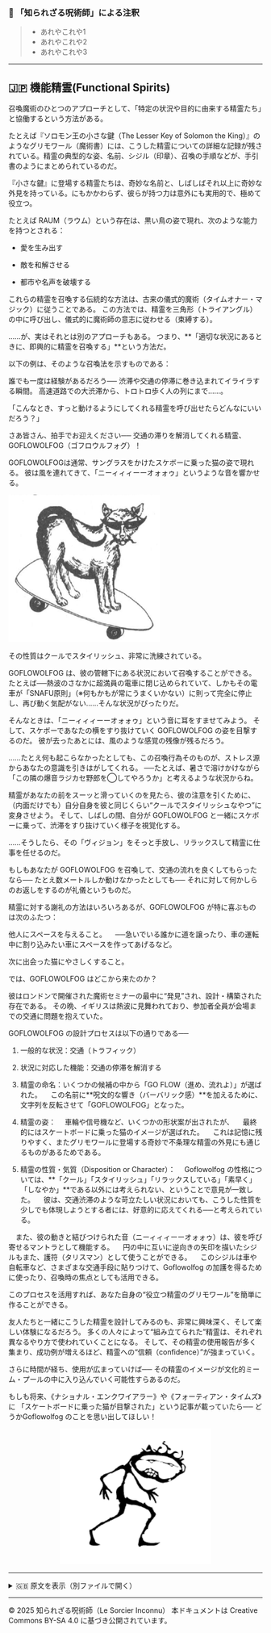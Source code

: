 ### 🐌 「知られざる呪術師」による注釈

>- あれやこれや1
>- あれやこれや2
>- あれやこれや3

---

## 🇯🇵 機能精霊(Functional Spirits)

召喚魔術のひとつのアプローチとして、「特定の状況や目的に由来する精霊たち」と協働するという方法がある。

たとえば『ソロモン王の小さな鍵（The Lesser Key of Solomon the King）』のようなグリモワール（魔術書）には、こうした精霊についての詳細な記録が残されている。精霊の典型的な姿、名前、シジル（印章）、召喚の手順などが、手引書のようにまとめられているのだ。

『小さな鍵』に登場する精霊たちは、奇妙な名前と、しばしばそれ以上に奇妙な外見を持っている。にもかかわらず、彼らが持つ力は意外にも実用的で、極めて役立つ。

たとえば RAUM（ラウム）という存在は、黒い鳥の姿で現れ、次のような能力を持つとされる：

- 愛を生み出す

- 敵を和解させる

- 都市や名声を破壊する

これらの精霊を召喚する伝統的な方法は、古来の儀式的魔術（タイムオナー・マジック）に従うことである。
この方法では、精霊を三角形（トライアングル）の中に呼び出し、儀式的に魔術師の意志に従わせる（束縛する）。

……が、実はそれとは別のアプローチもある。
つまり、**「適切な状況にあるときに、即興的に精霊を召喚する」**という方法だ。

以下の例は、そのような召喚法を示すものである：

誰でも一度は経験があるだろう──
渋滞や交通の停滞に巻き込まれてイライラする瞬間。
高速道路での大渋滞から、トロトロ歩く人の列にまで……。

「こんなとき、すっと動けるようにしてくれる精霊を呼び出せたらどんなにいいだろう？」

さあ皆さん、拍手でお迎えください──
交通の滞りを解消してくれる精霊、GOFLOWOLFOG（ゴフロウルフォグ）！

GOFLOWOLFOGは通常、サングラスをかけたスケボーに乗った猫の姿で現れる。
彼は風を連れてきて、「ニーィィィーーオォォゥ」というような音を響かせる。

<div align="left">
  <img src="golflowfog.png" width="300">
</div>

その性質はクールでスタイリッシュ、非常に洗練されている。

GOFLOWOLFOG は、彼の管轄下にある状況において召喚することができる。
たとえば──熱波のさなかに超満員の電車に閉じ込められていて、しかもその電車が「SNAFU原則」（※何もかもが常にうまくいかない）に則って完全に停止し、再び動く気配がない……そんな状況がぴったりだ。

そんなときは、「ニーィィィーーオォォゥ」という音に耳をすませてみよう。
そして、スケボーであなたの横をすり抜けていく GOFLOWOLFOG の姿を目撃するのだ。
彼が去ったあとには、風のような感覚の残像が残るだろう。

……たとえ何も起こらなかったとしても、この召喚行為そのものが、ストレス源からあなたの意識を引きはがしてくれる。
──たとえば、暑さで溶けかけながら「この隣の爆音ラジカセ野郎を◯してやろうか」と考えるような状況からね。

精霊があなたの前をスーッと滑っていくのを見たら、彼の注意を引くために、（内面だけでも）自分自身を彼と同じくらい“クールでスタイリッシュなやつ”に変身させよう。
そして、しばしの間、自分が GOFLOWOLFOG と一緒にスケボーに乗って、渋滞をすり抜けていく様子を視覚化する。

……そうしたら、その「ヴィジョン」をそっと手放し、リラックスして精霊に仕事を任せるのだ。

もしもあなたが GOFLOWOLFOG を召喚して、交通の流れを良くしてもらったなら──
たとえ数メートルしか動けなかったとしても──
それに対して何かしらのお返しをするのが礼儀というものだ。

精霊に対する謝礼の方法はいろいろあるが、GOFLOWOLFOG が特に喜ぶものは次のふたつ：

他人にスペースを与えること。
　──急いでいる誰かに道を譲ったり、車の運転中に割り込みたい車にスペースを作ってあげるなど。

次に出会った猫にやさしくすること。

では、GOFLOWOLFOG はどこから来たのか？

彼はロンドンで開催された魔術セミナーの最中に“発見”され、設計・構築された存在である。
その晩、イギリスは熱波に見舞われており、参加者全員が会場までの交通に問題を抱えていた。

GOFLOWOLFOG の設計プロセスは以下の通りである──


1. 一般的な状況：交通（トラフィック）

2. 状況に対応した機能：交通の停滞を解消する

3. 精霊の命名：いくつかの候補の中から「GO FLOW（進め、流れよ）」が選ばれた。
　この名前に**呪文的な響き（バーバリック感）**を加えるために、文字列を反転させて「GOFLOWOLFOG」となった。

4. 精霊の姿：
　車輪や信号機など、いくつかの形状案が出されたが、
　最終的にはスケートボードに乗った猫のイメージが選ばれた。
　これは記憶に残りやすく、またグリモワールに登場する奇妙で不条理な精霊の外見にも通じるものがあるためである。

5. 精霊の性質・気質（Disposition or Character）：
　Goflowolfog の性格については、**「クール」「スタイリッシュ」「リラックスしている」「素早く」「しなやか」**である以外には考えられない、ということで意見が一致した。
　彼は、交通渋滞のような苛立たしい状況においても、こうした性質を少しでも体現しようとする者には、好意的に応えてくれる──と考えられている。

　また、彼の動きと結びつけられた音（ニーィィィーーオォォゥ）は、彼を呼び寄せるマントラとして機能する。
　円の中に互いに逆向きの矢印を描いたシジルもまた、護符（タリスマン）として使うことができる。
　このシジルは車や自転車など、さまざまな交通手段に貼りつけて、Goflowolfog の加護を得るために使ったり、召喚時の焦点としても活用できる。

このプロセスを活用すれば、あなた自身の“役立つ精霊のグリモワール”を簡単に作ることができる。

友人たちと一緒にこうした精霊を設計してみるのも、非常に興味深く、そして楽しい体験になるだろう。
多くの人々によって“組み立てられた”精霊は、それぞれ異なるやり方で使われていくことになる。
そして、その精霊の使用報告が多く集まり、成功例が増えるほど、精霊への“信頼（confidence）”が強まっていく。

さらに時間が経ち、使用が広まっていけば──
その精霊のイメージが文化的ミーム・プールの中に入り込んでいく可能性すらあるのだ。

もしも将来、《ナショナル・エンクワイアラー》や《フォーティアン・タイムズ》に
「スケートボードに乗った猫が目撃された」という記事が載っていたら──
どうかGoflowolfog のことを思い出してほしい！

<div align="center">
  <img src="hine_evocation_pic_001.png" width="300">
</div>

---


<details>
<summary>🇬🇧 原文を表示（別ファイルで開く）</summary>

🔗 [原文を読む 05_functional_spirits_en.md](05_functional_spirits_en.md)

</details>

---

© 2025 知られざる呪術師（Le Sorcier Inconnu）
本ドキュメントは Creative Commons BY-SA 4.0 に基づき公開されています。
